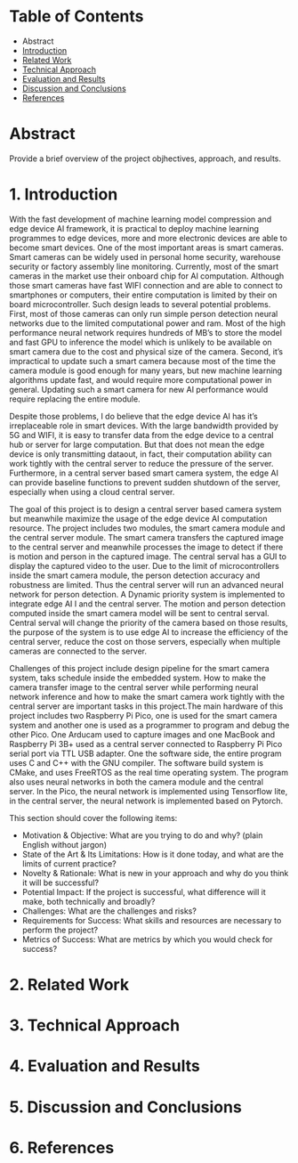 # Table of Contents
* Abstract
* [Introduction](#1-introduction)
* [Related Work](#2-related-work)
* [Technical Approach](#3-technical-approach)
* [Evaluation and Results](#4-evaluation-and-results)
* [Discussion and Conclusions](#5-discussion-and-conclusions)
* [References](#6-references)

# Abstract

Provide a brief overview of the project objhectives, approach, and results.

# 1. Introduction
With the fast development of machine learning model compression and edge device AI framework, it is practical to deploy machine learning programmes to edge devices, more and more electronic devices are able to become smart devices. One of the most important areas is smart cameras. Smart cameras can be widely used in personal home security, warehouse security or factory assembly line monitoring. Currently, most of the smart cameras in the market use their onboard chip for AI computation. Although those smart cameras have fast WIFI connection and are able to connect to smartphones or computers, their entire computation is limited by their on board microcontroller.  Such design leads to several potential problems. First, most of those cameras can only run simple person detection neural networks due to the limited computational power and ram. Most of the high performance neural network requires hundreds of MB’s to store the model and fast GPU to inference the model which is unlikely to be available on smart camera due to the cost and physical size of the camera.  Second, it’s impractical to update such a smart camera because most of the time the camera module is good enough for many years, but new machine learning algorithms update fast, and would require more computational power in general. Updating such a smart camera for new AI performance would require replacing the entire module. 

Despite those problems, I do believe that the edge device AI has it’s irreplaceable role in smart devices. With the large bandwidth provided by 5G and WIFI, it is easy to transfer data from the edge device to a central hub or server for large computation. But that does not mean the edge device is only transmitting dataout, in fact, their computation ability can work tightly with the central server to reduce the pressure of the server. Furthermore, in a central server based smart camera system, the edge AI can provide baseline functions to prevent sudden shutdown of the server, especially when using a cloud central server. 

The goal of this project is to design a central server based camera system but meanwhile maximize the usage of the edge device AI computation resource. The project includes two modules, the smart camera module and the central server module. The smart camera transfers the captured image to the central server and meanwhile processes the image to detect if there is motion and person in the captured image. The central serval has a GUI to display the captured video to the user. Due to the limit of microcontrollers inside the smart camera module, the person detection accuracy and  robustness are limited. Thus the central server will run an advanced neural network for person detection. A Dynamic priority system is implemented to integrate edge AI I and the central server. The motion and person detection computed inside the smart camera model will be sent to central serval. Central serval will change the priority of the camera based on those results, the purpose of the system is to use edge AI to increase the efficiency of the central server, reduce the cost on those servers, especially when multiple cameras are connected to the server. 

Challenges of this project include design pipeline for the smart camera system, taks schedule inside the embedded system. How to make the camera transfer image to the central server while performing neural network inference and how to make the smart camera work tightly with the central server are important tasks in this project.The main hardware of this project includes two Raspberry Pi Pico, one is used for the smart camera system and another one is used as a programmer to program and debug the other Pico. One Arducam used to capture images and one MacBook and Raspberry Pi 3B+ used as a central server connected to Raspberry Pi Pico serial port via TTL USB adapter. One the software side, the entire program uses C and C++ with the GNU compiler.  The software build system is CMake, and uses FreeRTOS as the real time operating system. The program also uses neural networks in both the camera module and the central server. In the Pico, the neural network is implemented  using Tensorflow lite, in the central server, the neural network is implemented based on Pytorch. 





This section should cover the following items:

* Motivation & Objective: What are you trying to do and why? (plain English without jargon)
* State of the Art & Its Limitations: How is it done today, and what are the limits of current practice?
* Novelty & Rationale: What is new in your approach and why do you think it will be successful?
* Potential Impact: If the project is successful, what difference will it make, both technically and broadly?
* Challenges: What are the challenges and risks?
* Requirements for Success: What skills and resources are necessary to perform the project?
* Metrics of Success: What are metrics by which you would check for success?

# 2. Related Work

# 3. Technical Approach

# 4. Evaluation and Results

# 5. Discussion and Conclusions

# 6. References
